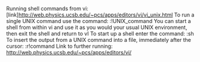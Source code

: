 Running shell commands from vi: [link]http://web.physics.ucsb.edu/~pcs/apps/editors/vi/vi_unix.html
  To run a single UNIX command use the command: :!UNIX_command
You can start a shell from within vi and use it as you would your usual UNIX environment, then exit the shell and return to vI
To start up a shell enter the command:
:sh
To insert the output from a UNIX command into a file, immediately after the cursor: :r!command
Link to further running: http://web.physics.ucsb.edu/~pcs/apps/editors/vi/
